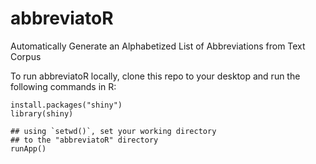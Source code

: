 # abbreviatoR
Automatically Generate an Alphabetized List of Abbreviations from Text Corpus

To run abbreviatoR locally, clone this repo to your desktop and run the following commands in R:

```
install.packages("shiny")
library(shiny)

## using `setwd()`, set your working directory 
## to the "abbreviatoR" directory 
runApp()

```
